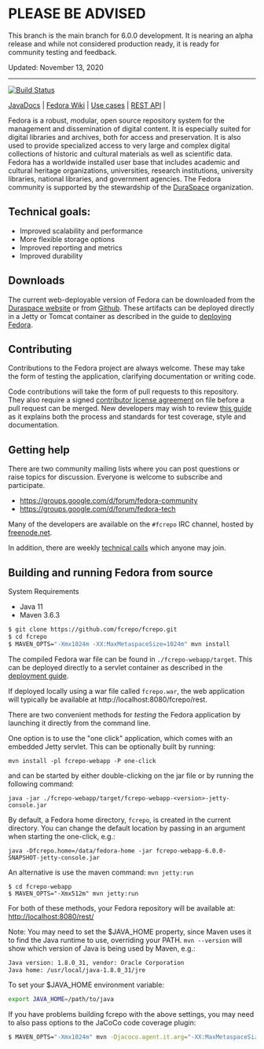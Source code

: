 # PLEASE BE ADVISED
This branch is the main branch for 6.0.0 development. It is nearing an alpha release and while not considered 
production ready, it is ready for community testing and feedback.

Updated: November 13, 2020

---

[![Build Status](https://travis-ci.com/fcrepo/fcrepo.svg?branch=master)](https://travis-ci.com/fcrepo/fcrepo)

[JavaDocs](http://docs.fcrepo.org/) | 
[Fedora Wiki](https://wiki.duraspace.org/display/FF) | 
[Use cases](https://wiki.duraspace.org/display/FF/Use+Cases) |
[REST API](https://wiki.duraspace.org/display/FEDORA5x/RESTful+HTTP+API) |

Fedora is a robust, modular, open source repository system for the management and dissemination of digital content.
It is especially suited for digital libraries and archives, both for access and preservation. It is also used to
provide specialized access to very large and complex digital collections of historic and cultural materials as well
as scientific data. Fedora has a worldwide installed user base that includes academic and cultural heritage
organizations, universities, research institutions, university libraries, national libraries, and government agencies.
The Fedora community is supported by the stewardship of the [DuraSpace](http://www.duraspace.org) organization.

## Technical goals:
* Improved scalability and performance
* More flexible storage options
* Improved reporting and metrics
* Improved durability

## Downloads

The current web-deployable version of Fedora can be downloaded from the [Duraspace website](https://wiki.duraspace.org/display/FF/Downloads)
or from [Github](https://github.com/fcrepo/fcrepo/releases). These artifacts can be deployed directly in a Jetty or Tomcat container
as described in the guide to [deploying Fedora](https://wiki.duraspace.org/display/FEDORA5x/Deploying+Fedora+-+Complete+Guide).

## Contributing

Contributions to the Fedora project are always welcome. These may take the form of testing the application, clarifying documentation
or writing code.

Code contributions will take the form of pull requests to this repository. They also require a signed
[contributor license agreement](https://wiki.duraspace.org/display/DSP/Contributor+License+Agreements) on file before
a pull request can be merged. New developers may wish to review [this guide](https://wiki.duraspace.org/display/FF/Guide+for+New+Developers)
as it explains both the process and standards for test coverage, style and documentation.

## Getting help

There are two community mailing lists where you can post questions or raise topics for discussion. Everyone is
welcome to subscribe and participate.

* https://groups.google.com/d/forum/fedora-community
* https://groups.google.com/d/forum/fedora-tech

Many of the developers are available on the `#fcrepo` IRC channel, hosted by [freenode.net](http://webchat.freenode.net).

In addition, there are weekly [technical calls](https://wiki.duraspace.org/display/FF/Meetings) which anyone may join.

## Building and running Fedora from source

System Requirements
* Java 11
* Maven 3.6.3

```bash
$ git clone https://github.com/fcrepo/fcrepo.git
$ cd fcrepo
$ MAVEN_OPTS="-Xmx1024m -XX:MaxMetaspaceSize=1024m" mvn install
```

The compiled Fedora war file can be found in `./fcrepo-webapp/target`. This can be deployed directly to a servlet container as
described in the [deployment guide](https://wiki.duraspace.org/display/FEDORA5x/Deploying+Fedora+-+Complete+Guide).


If deployed locally using a war file called `fcrepo.war`, the web application will typically be available at
http://localhost:8080/fcrepo/rest.

There are two convenient methods for *testing* the Fedora application by launching it directly from the command line.

One option is to use the "one click" application, which comes with an embedded Jetty servlet. This can be optionally built by running:

    mvn install -pl fcrepo-webapp -P one-click

and can be started by either double-clicking on the jar file or by running the following command:

    java -jar ./fcrepo-webapp/target/fcrepo-webapp-<version>-jetty-console.jar

By default, a Fedora home directory, `fcrepo`, is created in the current directory. You can change the default location by passing in an argument when starting the one-click, e.g.:

    java -Dfcrepo.home=/data/fedora-home -jar fcrepo-webapp-6.0.0-SNAPSHOT-jetty-console.jar

An alternative is use the maven command: `mvn jetty:run`

```
$ cd fcrepo-webapp
$ MAVEN_OPTS="-Xmx512m" mvn jetty:run
```

For both of these methods, your Fedora repository will be available at: [http://localhost:8080/rest/](http://localhost:8080/rest/)

Note: You may need to set the $JAVA_HOME property, since Maven uses it to find the Java runtime to use, overriding your PATH.
`mvn --version` will show which version of Java is being used by Maven, e.g.:

```bash
Java version: 1.8.0_31, vendor: Oracle Corporation
Java home: /usr/local/java-1.8.0_31/jre
```

To set your $JAVA_HOME environment variable:

```bash
export JAVA_HOME=/path/to/java
```

If you have problems building fcrepo with the above settings, you may need to also pass
options to the JaCoCo code coverage plugin:

```bash
$ MAVEN_OPTS="-Xmx1024m" mvn -Djacoco.agent.it.arg="-XX:MaxMetaspaceSize=1024m -Xmx1024m" -Djacoco.agent.ut.arg="-XX:MaxMetaspaceSize=1024m -Xmx1024m"  clean install
```


